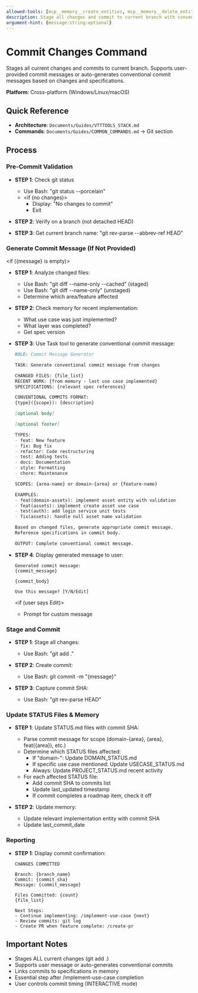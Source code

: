 ```yaml
---
allowed-tools: [mcp__memory__create_entities, mcp__memory__delete_entities, mcp__memory__create_relations, mcp__memory__delete_relations, mcp__memory__add_observations, mcp__memory__delete_observations, mcp__memory__read_graph, mcp__memory__search_nodes, mcp__memory__open_nodes, Task, Read, Write, Edit, Glob, Grep, Bash, TodoWrite]
description: Stage all changes and commit to current branch with conventional commit message
argument-hint: {message:string:optional}
---
```


# Commit Changes Command

Stages all current changes and commits to current branch. Supports user-provided commit messages or auto-generates conventional commit messages based on changes and specifications.

**Platform**: Cross-platform (Windows/Linux/macOS)

## Quick Reference
- **Architecture**: `Documents/Guides/VTTTOOLS_STACK.md`
- **Commands**: `Documents/Guides/COMMON_COMMANDS.md` → Git section

## Process

### Pre-Commit Validation

- **STEP 1**: Check git status
  - Use Bash: "git status --porcelain"
  - <if (no changes)>
    - Display: "No changes to commit"
    - Exit
  </if>

- **STEP 2**: Verify on a branch (not detached HEAD)
- **STEP 3**: Get current branch name: "git rev-parse --abbrev-ref HEAD"

### Generate Commit Message (If Not Provided)

<if ({message} is empty)>

- **STEP 1**: Analyze changed files:
  - Use Bash: "git diff --name-only --cached" (staged)
  - Use Bash: "git diff --name-only" (unstaged)
  - Determine which area/feature affected

- **STEP 2**: Check memory for recent implementation:
  - What use case was just implemented?
  - What layer was completed?
  - Get spec version

- **STEP 3**: Use Task tool to generate conventional commit message:
  ```markdown
  ROLE: Commit Message Generator

  TASK: Generate conventional commit message from changes

  CHANGED FILES: {file_list}
  RECENT WORK: {from memory - last use case implemented}
  SPECIFICATIONS: {relevant spec references}

  CONVENTIONAL COMMITS FORMAT:
  {type}({scope}): {description}

  [optional body]

  [optional footer]

  TYPES:
  - feat: New feature
  - fix: Bug fix
  - refactor: Code restructuring
  - test: Adding tests
  - docs: Documentation
  - style: Formatting
  - chore: Maintenance

  SCOPES: {area-name} or domain-{area} or {feature-name}

  EXAMPLES:
  - feat(domain-assets): implement asset entity with validation
  - feat(assets): implement create asset use case
  - test(auth): add login service unit tests
  - fix(assets): handle null asset name validation

  Based on changed files, generate appropriate commit message.
  Reference specifications in commit body.

  OUTPUT: Complete conventional commit message.
  ```

- **STEP 4**: Display generated message to user:
  ```
  Generated commit message:
  {commit_message}

  {commit_body}

  Use this message? [Y/N/Edit]
  ```

  <if (user says Edit)>
  - Prompt for custom message
  </if>

</if>

### Stage and Commit

- **STEP 1**: Stage all changes:
  - Use Bash: "git add ."

- **STEP 2**: Create commit:
  - Use Bash: git commit -m "{message}"

- **STEP 3**: Capture commit SHA:
  - Use Bash: "git rev-parse HEAD"

### Update STATUS Files & Memory

- **STEP 1**: Update STATUS.md files with commit SHA:
  - Parse commit message for scope (domain-{area}, {area}, feat({area}), etc.)
  - Determine which STATUS files affected:
    - If "domain-": Update DOMAIN_STATUS.md
    - If specific use case mentioned: Update USECASE_STATUS.md
    - Always: Update PROJECT_STATUS.md recent activity
  - For each affected STATUS file:
    - Add commit SHA to commits list
    - Update last_updated timestamp
    - If commit completes a roadmap item, check it off

- **STEP 2**: Update memory:
  - Update relevant implementation entity with commit SHA
  - Update last_commit_date

### Reporting

- **STEP 1**: Display commit confirmation:
  ```
  CHANGES COMMITTED

  Branch: {branch_name}
  Commit: {commit_sha}
  Message: {commit_message}

  Files Committed: {count}
  {file_list}

  Next Steps:
  - Continue implementing: /implement-use-case {next}
  - Review commits: git log
  - Create PR when feature complete: /create-pr
  ```

## Important Notes
- Stages ALL current changes (git add .)
- Supports user message or auto-generates conventional commits
- Links commits to specifications in memory
- Essential step after /implement-use-case completion
- User controls commit timing (INTERACTIVE mode)
